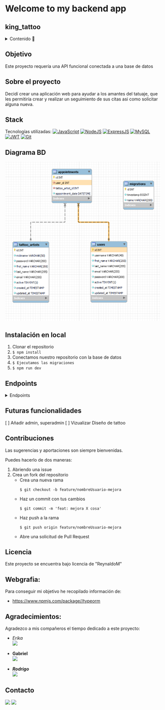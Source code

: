# Welcome to my backend app

## king_tattoo



<details>
  <summary>Contenido 📝</summary>
  <ol>
    <li><a href="#objetivo">Objetivo</a></li>
    <li><a href="#sobre-el-proyecto">Sobre el proyecto</a></li>
    <li><a href="#stack">Stack</a></li>
    <li><a href="#diagrama-bd">Diagrama</a></li>
    <li><a href="#instalación-en-local">Instalación</a></li>
    <li><a href="#endpoints">Endpoints</a></li>
    <li><a href="#futuras-funcionalidades">Futuras funcionalidades</a></li>
    <li><a href="#contribuciones">Contribuciones</a></li>
    <li><a href="#licencia">Licencia</a></li>
    <li><a href="#webgrafia">Webgrafia</a></li>
    <li><a href="#desarrollo">Desarrollo</a></li>
    <li><a href="#agradecimientos">Agradecimientos</a></li>
    <li><a href="#contacto">Contacto</a></li>
  </ol>
</details>

## Objetivo
Este proyecto requería una API funcional conectada a una base de datos 

## Sobre el proyecto
Decidí crear una aplicación web para ayudar a los amantes del tatuaje, que les permitiría crear y realizar un seguimiento de sus citas asi como solicitar alguna nueva. 


## Stack
Tecnologías utilizadas:
[![JavaScript](https://img.shields.io/badge/JavaScript-F7DF1E?logo=javascript&logoColor=000&style=flat)](https://developer.mozilla.org/en-US/docs/Web/JavaScript) [![NodeJS](https://img.shields.io/badge/Node.js-393?logo=nodedotjs&logoColor=fff&style=flat)](https://developer.mozilla.org/en-US/docs/Web/API/Node) [![ExpressJS](https://img.shields.io/badge/Express-000?logo=express&logoColor=fff&style=flat)](https://expressjs.com/) [![MySQL](https://img.shields.io/badge/MySQL-4479A1?logo=mysql&logoColor=fff&style=flat)](https://dev.mysql.com/doc/) [![JWT](https://img.shields.io/badge/JSON%20Web%20Tokens-000?logo=jsonwebtokens&logoColor=fff&style=flat)](https://jwt.io/introduction) [![Git](https://img.shields.io/badge/Git-F05032?logo=git&logoColor=fff&style=flat)](https://developer.mozilla.org/en-US/docs/Glossary/Git)



## Diagrama BD
!['imagen-db'](./img/bbdd.png)

## Instalación en local
1. Clonar el repositorio
2. ` $ npm install `
3. Conectamos nuestro repositorio con la base de datos 
4. ``` $ Ejecutamos las migraciones ``` 
5. ``` $ npm run dev ``` 


## Endpoints
<details>
<summary>Endpoints</summary>


    - REGISTER USER

            POST http://localhost:3000/authUser/register
        body:
        ``` js
            {
                "username" : "nuevoreynaldo52.munoz",
                "first_name": "reynaldo",
                "last_name": "munoz",
                "email" : "nuevoreynaldo52@example.com",
                "password": "123456"
            }
        ```

    - LOGIN

            POST http://localhost:3000/authUser/login  
        body:
        ``` js
            {
                
                 "email": "nuevoreynaldo52@example.com",
                 "password":"123456"

            }
        ```
    - USER PROFILE

            GET http://localhost:3000/api/users/1  
       
    - UPDATE PROFILE

            PATCH http://localhost:3000/api/users/10 
        body:
        ``` js
             {
                "username" : "cambionuevoreynaldo52.munoz",
                "first_name": "cambioreynaldo",
                "last_name": "munoz",
                "email" : "cambionuevoreynaldo52@example.com",
                "password": "123456"
            }
        ```
    - APPOINTMENT CREATION

            POST http://localhost:3000/appointments/ 
        body:
        ``` js
            {
                
                  "user_id": 1,
                  "tattoo_artist_id": 1,
                  "appointment_date": "2024-04-17 10:30:00"

            }
        ```
        
    - APPOINTMENT UPDATE

            PATCH http://localhost:3000/appointments/1
        body:
        ``` js
            {
                
                  "user_id": 1,
                  "tattoo_artist_id": 2,
                  "appointment_date": "2024-04-21 10:30:00"

            }
        ```
     - APPOINTMENT DELETE

            DELETE http://localhost:3000/appointments/1

     - APPOINTMENT FOR USERS

            GET http://localhost:3000/appointments/users/1 

     - APPOINTMENT FOR TATTOO_ARTIST

            GET http://localhost:3000/appointments/artists/1 





    - ...
</details>

## Futuras funcionalidades
[ ] Añadir admin, superadmin 
[ ] Vizualizar Diseño de tattoo
 

## Contribuciones
Las sugerencias y aportaciones son siempre bienvenidas.  

Puedes hacerlo de dos maneras:

1. Abriendo una issue
2. Crea un fork del repositorio
    - Crea una nueva rama  
        ```
        $ git checkout -b feature/nombreUsuario-mejora
        ```
    - Haz un commit con tus cambios 
        ```
        $ git commit -m 'feat: mejora X cosa'
        ```
    - Haz push a la rama 
        ```
        $ git push origin feature/nombreUsuario-mejora
        ```
    - Abre una solicitud de Pull Request

## Licencia
Este proyecto se encuentra bajo licencia de "ReynaldoM"

## Webgrafia:
Para conseguir mi objetivo he recopilado información de:
- https://www.npmjs.com/package//typeorm


## Agradecimientos:

Agradezco a mis compañeros el tiempo dedicado a este proyecto:

- *Erika*  
<a href="https://github.com/AkireOrl/" target="_blank"><img src="https://img.shields.io/badge/github-24292F?style=for-the-badge&logo=github&logoColor=white" target="_blank"></a> 

- **Gabriel**  
<a href="https://github.com/GabrielEscudillo" target="_blank"><img src="https://img.shields.io/badge/github-24292F?style=for-the-badge&logo=github&logoColor=red" target="_blank"></a>

- ***Rodrigo***  
<a href="https://github.com/el-ro" target="_blank"><img src="https://img.shields.io/badge/github-24292F?style=for-the-badge&logo=github&logoColor=green" target="_blank"></a> 

## Contacto
<a href = "mailto:reynaldo.munozf21@gmail.com"><img src="https://img.shields.io/badge/Gmail-C6362C?style=for-the-badge&logo=gmail&logoColor=white" target="_blank"></a>
<a href="www.linkedin.com/in/reynaldo-muñoz-flores" target="_blank"><img src="https://img.shields.io/badge/-LinkedIn-%230077B5?style=for-the-badge&logo=linkedin&logoColor=white" target="_blank"></a> 
</p>
